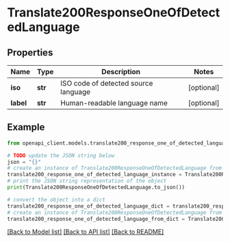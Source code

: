 # Translate200ResponseOneOfDetectedLanguage


## Properties

Name | Type | Description | Notes
------------ | ------------- | ------------- | -------------
**iso** | **str** | ISO code of detected source language | [optional] 
**label** | **str** | Human-readable language name | [optional] 

## Example

```python
from openapi_client.models.translate200_response_one_of_detected_language import Translate200ResponseOneOfDetectedLanguage

# TODO update the JSON string below
json = "{}"
# create an instance of Translate200ResponseOneOfDetectedLanguage from a JSON string
translate200_response_one_of_detected_language_instance = Translate200ResponseOneOfDetectedLanguage.from_json(json)
# print the JSON string representation of the object
print(Translate200ResponseOneOfDetectedLanguage.to_json())

# convert the object into a dict
translate200_response_one_of_detected_language_dict = translate200_response_one_of_detected_language_instance.to_dict()
# create an instance of Translate200ResponseOneOfDetectedLanguage from a dict
translate200_response_one_of_detected_language_from_dict = Translate200ResponseOneOfDetectedLanguage.from_dict(translate200_response_one_of_detected_language_dict)
```
[[Back to Model list]](../README.md#documentation-for-models) [[Back to API list]](../README.md#documentation-for-api-endpoints) [[Back to README]](../README.md)


